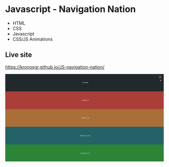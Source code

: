 # Javascript - Navigation Nation

* HTML
* CSS
* Javascript
* CSS/JS Animations 


## Live site
https://kronosgr.github.io/JS-navigation-nation/

[![Screenshot](screenshot.png)](https://kronosgr.github.io/JS-navigation-nation/)